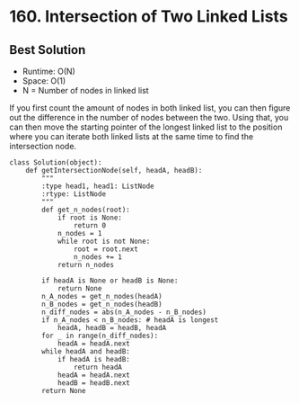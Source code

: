 # 160. Intersection of Two Linked Lists

## Best Solution
- Runtime: O(N)
- Space: O(1)
- N = Number of nodes in linked list

If you first count the amount of nodes in both linked list, you can then figure out the difference in the number of nodes between the two.
Using that, you can then move the starting pointer of the longest linked list to the position where you can iterate both linked lists at the same time to find the intersection node.

```
class Solution(object):
    def getIntersectionNode(self, headA, headB):
        """
        :type head1, head1: ListNode
        :rtype: ListNode
        """
        def get_n_nodes(root):
            if root is None:
                return 0
            n_nodes = 1
            while root is not None:
                root = root.next
                n_nodes += 1
            return n_nodes
    
        if headA is None or headB is None:
            return None
        n_A_nodes = get_n_nodes(headA)
        n_B_nodes = get_n_nodes(headB)
        n_diff_nodes = abs(n_A_nodes - n_B_nodes)
        if n_A_nodes < n_B_nodes: # headA is longest
            headA, headB = headB, headA
        for _ in range(n_diff_nodes):
            headA = headA.next
        while headA and headB:
            if headA is headB:
                return headA
            headA = headA.next
            headB = headB.next
        return None
```
